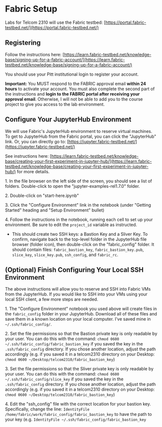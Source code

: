 # Fabric Setup

Labs for Telcom 2310  will use the Fabric testbed:
[https://portal.fabric-testbed.net/](https://portal.fabric-testbed.net/)

## Registering

Follow the instructions here:
[https://learn.fabric-testbed.net/knowledge-base/signing-up-for-a-fabric-account/](https://learn.fabric-testbed.net/knowledge-base/signing-up-for-a-fabric-account/)

You should use your Pitt institutional login to register your account.

**Important:** You MUST respond to the FABRIC approval email **within 24 hours** to activate your account. You must also complete the second part of the instructions and **login to the FABRIC portal after receiving your approval email**. Otherwise, I will not be able to add you to the course project to give you access to the lab environment.

## Configure Your JupyterHub Environment

We will use Fabric\'s JupyterHub environment to reserve virtual
machines. To get to JupyterHub from the Fabric portal, you can click the
\"JupyterHub\" link. Or, you can directly go to:
[https://jupyter.fabric-testbed.net/](https://jupyter.fabric-testbed.net/)

See instructions here:
[https://learn.fabric-testbed.net/knowledge-base/creating-your-first-experiment-in-jupyter-hub/](https://learn.fabric-testbed.net/knowledge-base/creating-your-first-experiment-in-jupyter-hub/) for more details.

1\. In the file browser on the left side of the screen, you should see a
list of folders. Double-click to open the \"jupyter-examples-rel1.7.0\"
folder.

2\. Double-click on \"start-here.ipynb\"

3\. Click the \"Configure Environment\" link in the notebook (under \"Getting
Started\" heading and \"Setup Environment\" bullet)

4\. Follow the instructions in the notebook, running each cell to set up your environment. Be sure to edit the `project_id` variable as instructed.
- This should create two SSH keys: a Bastion Key and a Sliver Key. To confirm, navigate back to the top-level folder in the JupyterHub file browser (folder icon), then double-click on the \"fabric_config\" folder. It should contain files: `fabric_bastion_key`, `fabric_bastion_key.pub`, `slice_key`, `slice_key.pub`, `ssh_config`, and `fabric_rc`.

## (Optional) Finish Configuring Your Local SSH Environment

The above instructions will allow you to reserve and SSH into Fabric VMs
from the JupyterHub. If you would like to SSH into your VMs using your
local SSH client, a few more steps are needed.

1\. The \"Configure Environment\" notebook you used above will create files in
the `fabric_config` folder in your JupyterHub. Download all of these files and
save them in a known location on your local computer. I've saved mine in
`~/.ssh/fabric_config/`.

2\. Set the file permissions so that the Bastion private key is only readable by
your user. You can do this with the command:
`chmod 0600 ~/.ssh/fabric_config/fabric_bastion_key` if you saved the key in the `.ssh/fabric_config` directory.
If you chose another location, adjust the path accordingly (e.g. if you
saved it in a telcom2310 directory on your Desktop:
`chmod 0600 ~/Desktop/telcom2310/fabric_bastion_key`)

3\. Set the file permissions so that the Sliver private key is only readable by
your user. You can do this with the command:
`chmod 0600 ~/.ssh/fabric_config/slice_key` if you saved the key in the `.ssh/fabric_config` directory.
If you chose another location, adjust the path accordingly (e.g. if you
saved it in a telcom2310 directory on your Desktop:
`chmod 0600 ~/Desktop/telcom2310/fabric_bastion_key`)

4\. Edit the "ssh_config" file with the correct location for your bastion key.
Specifically, change the line: `IdentityFile
/home/fabric/work/fabric_config/fabric_bastion_key` to have the path to your
key (e.g. `IdentityFile ~/.ssh/fabric_config/fabric_bastion_key`
